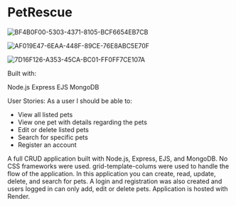 # PetRescue

![BF4B0F00-5303-4371-8105-BCF6654EB7CB](https://user-images.githubusercontent.com/93948054/221967536-0fc7bad2-3f60-421e-a9c7-df8a8d132c5a.jpeg)

![AF019E47-6EAA-448F-89CE-76E8ABC5E70F](https://user-images.githubusercontent.com/93948054/221993550-b476d413-ed11-402d-9605-b605bfe996ca.jpeg)

![7D16F126-A353-45CA-BC01-FF0FF7CE107A](https://user-images.githubusercontent.com/93948054/221967559-b8037e43-3ff4-4562-ae5e-c2983e9b652e.jpeg)

Built with:

Node.js  Express   EJS   MongoDB

User Stories:
As a user I should be able to: <br>
- View all listed pets<br>
- View one pet with details regarding the pets<br>
- Edit or delete listed pets<br>
- Search for specific pets<br>
- Register an account<br>

A full CRUD application built with Node.js, Express, EJS, and MongoDB. No CSS frameworks were used. grid-template-colums were used to handle the flow of the application. In this application you can create, read, update, delete, and search for pets. A login and registration was also created and users logged in can only add, edit or delete pets. Application is hosted with Render.



